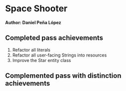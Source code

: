# Space Shooter
#### Author: Daniel Peña López

## **Completed pass achievements**
1. Refactor all literals
2. Refactor all user-facing Strings into resources
3. Improve the Star entity class

## **Complemented pass with distinction achievements**

